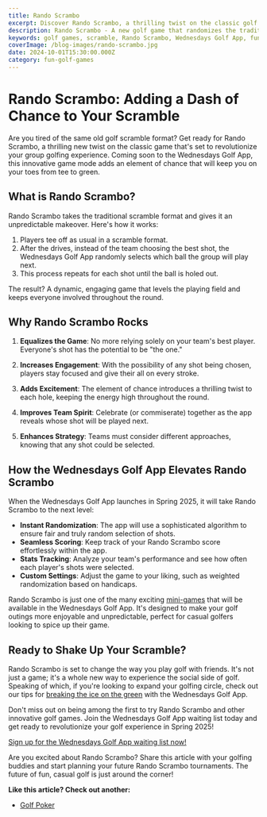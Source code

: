 ```yaml
---
title: Rando Scrambo
excerpt: Discover Rando Scrambo, a thrilling twist on the classic golf scramble that adds an element of chance to every shot.
description: Rando Scrambo - A new golf game that randomizes the traditional scramble format for more excitement and unpredictability.
keywords: golf games, scramble, Rando Scrambo, Wednesdays Golf App, fun golf
coverImage: /blog-images/rando-scrambo.jpg
date: 2024-10-01T15:30:00.000Z
category: fun-golf-games
---
```


# Rando Scrambo: Adding a Dash of Chance to Your Scramble

Are you tired of the same old golf scramble format? Get ready for Rando Scrambo, a thrilling new twist on the classic game that's set to revolutionize your group golfing experience. Coming soon to the Wednesdays Golf App, this innovative game mode adds an element of chance that will keep you on your toes from tee to green.

## What is Rando Scrambo?

Rando Scrambo takes the traditional scramble format and gives it an unpredictable makeover. Here's how it works:

1. Players tee off as usual in a scramble format.
2. After the drives, instead of the team choosing the best shot, the Wednesdays Golf App randomly selects which ball the group will play next.
3. This process repeats for each shot until the ball is holed out.

The result? A dynamic, engaging game that levels the playing field and keeps everyone involved throughout the round.

## Why Rando Scrambo Rocks

1. **Equalizes the Game**: No more relying solely on your team's best player. Everyone's shot has the potential to be "the one."

2. **Increases Engagement**: With the possibility of any shot being chosen, players stay focused and give their all on every stroke.

3. **Adds Excitement**: The element of chance introduces a thrilling twist to each hole, keeping the energy high throughout the round.

4. **Improves Team Spirit**: Celebrate (or commiserate) together as the app reveals whose shot will be played next.

5. **Enhances Strategy**: Teams must consider different approaches, knowing that any shot could be selected.

## How the Wednesdays Golf App Elevates Rando Scrambo

When the Wednesdays Golf App launches in Spring 2025, it will take Rando Scrambo to the next level:

- **Instant Randomization**: The app will use a sophisticated algorithm to ensure fair and truly random selection of shots.
- **Seamless Scoring**: Keep track of your Rando Scrambo score effortlessly within the app.
- **Stats Tracking**: Analyze your team's performance and see how often each player's shots were selected.
- **Custom Settings**: Adjust the game to your liking, such as weighted randomization based on handicaps.

Rando Scrambo is just one of the many exciting [mini-games](/features/mini-games) that will be available in the Wednesdays Golf App. It's designed to make your golf outings more enjoyable and unpredictable, perfect for casual golfers looking to spice up their game.

## Ready to Shake Up Your Scramble?

Rando Scrambo is set to change the way you play golf with friends. It's not just a game; it's a whole new way to experience the social side of golf. Speaking of which, if you're looking to expand your golfing circle, check out our tips for [breaking the ice on the green](/blog/social-golfing/breaking-the-ice) with the Wednesdays Golf App.

Don't miss out on being among the first to try Rando Scrambo and other innovative golf games. Join the Wednesdays Golf App waiting list today and get ready to revolutionize your golf experience in Spring 2025!

[Sign up for the Wednesdays Golf App waiting list now!](#subscribe)

Are you excited about Rando Scrambo? Share this article with your golfing buddies and start planning your future Rando Scrambo tournaments. The future of fun, casual golf is just around the corner!

**Like this article? Check out another:**

- [Golf Poker](/blog/fun-golf-games/golf-poker)
